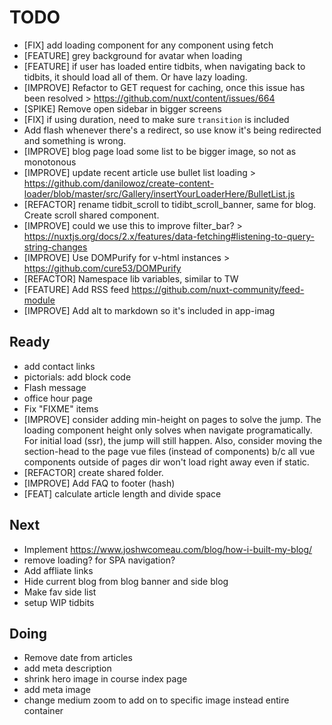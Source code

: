 # TODO

- [FIX] add loading component for any component using fetch
- [FEATURE] grey background for avatar when loading
- [FEATURE] if user has loaded entire tidbits, when navigating back
  to tidbits, it should load all of them. Or have lazy loading.
- [IMPROVE] Refactor to GET request for caching, once this issue has been resolved > https://github.com/nuxt/content/issues/664
- [SPIKE] Remove open sidebar in bigger screens
- [FIX] if using duration, need to make sure `transition` is included
- Add flash whenever there's a redirect, so use know it's being redirected and something is wrong.
- [IMPROVE] blog page load some list to be bigger image, so not as monotonous
- [IMPROVE] update recent article use bullet list loading > https://github.com/danilowoz/create-content-loader/blob/master/src/Gallery/insertYourLoaderHere/BulletList.js
- [REFACTOR] rename tidbit_scroll to tidibt_scroll_banner, same for blog. Create scroll shared component.
- [IMPROVE] could we use this to improve filter_bar? > https://nuxtjs.org/docs/2.x/features/data-fetching#listening-to-query-string-changes
- [IMPROVE] Use DOMPurify for v-html instances > https://github.com/cure53/DOMPurify
- [REFACTOR] Namespace lib variables, similar to TW
- [FEATURE] Add RSS feed https://github.com/nuxt-community/feed-module
- [IMPROVE] Add alt to markdown so it's included in app-imag

## Ready

- add contact links
- pictorials: add block code
- Flash message
- office hour page
- Fix "FIXME" items
- [IMPROVE] consider adding min-height on pages to solve the jump. The loading component height only solves when navigate programatically. For initial load (ssr), the jump will still happen. Also, consider moving the section-head to the page vue files (instead of components) b/c all vue components outside of pages dir won't load right away even if static.
- [REFACTOR] create shared folder.
- [IMPROVE] Add FAQ to footer (hash)
- [FEAT] calculate article length and divide space

## Next

- Implement https://www.joshwcomeau.com/blog/how-i-built-my-blog/
- remove loading? for SPA navigation?
- Add affliate links
- Hide current blog from blog banner and side blog
- Make fav side list
- setup WIP tidbits

## Doing

- Remove date from articles
- add meta description
- shrink hero image in course index page
- add meta image
- change medium zoom to add on to specific image instead entire container
